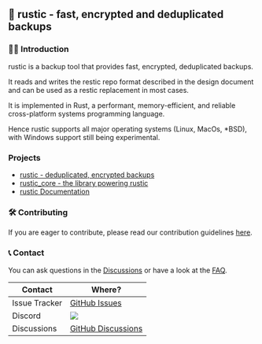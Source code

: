 ## 🦀 rustic - fast, encrypted and deduplicated backups

### 🙋‍♀️ Introduction

rustic is a backup tool that provides fast, encrypted, deduplicated backups.

It reads and writes the restic repo format described in the design document and can be used as a restic replacement in most cases.

It is implemented in Rust, a performant, memory-efficient, and reliable cross-platform systems programming language.

Hence rustic supports all major operating systems (Linux, MacOs, *BSD), with Windows support still being experimental.

### Projects

- [rustic - deduplicated, encrypted backups](https://github.com/rustic-rs/rustic/)
- [rustic_core - the library powering rustic](https://github.com/rustic-rs/rustic/tree/main/crates/rustic_core)
- [rustic Documentation](https://rustic.cli.rs/docs)

### 🛠️ Contributing

If you are eager to contribute, please read our contribution guidelines [here](https://rustic.cli.rs/docs/contributing-to-rustic.html).

### 📞 Contact

You can ask questions in the [Discussions](https://github.com/rustic-rs/rustic/discussions) or have a look at the
[FAQ](https://rustic.cli.rs/docs/FAQ.html).

| Contact       | Where?                                                                                                   |
| ------------- | -------------------------------------------------------------------------------------------------------- |
| Issue Tracker | [GitHub Issues](https://github.com/rustic-rs/rustic/issues)                                              |
| Discord       | [![](https://dcbadge.vercel.app/api/server/WRUWENZnzQ?style=flat-square)](https://discord.gg/WRUWENZnzQ) |
| Discussions   | [GitHub Discussions](https://github.com/rustic-rs/rustic/discussions)
